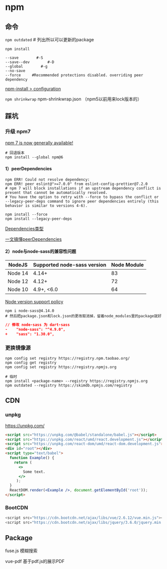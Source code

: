 # npm

## 命令

`npm outdated`    # 列出所以可以更新的package

`npm install`

```shell
--save        #-S
--save--dev        #-D
--global        #-g
--no-save
--force     #Recommended protections disabled. overriding peer dependency
```

[npm-install > configuration](https://docs.npmjs.com/cli/v7/commands/npm-install#configuration)

`npm shrinkwrap` npm-shrinkwrap.json （npm5以前用来lock版本的）

## 踩坑

### 升级 npm7

[npm 7 is now generally available!](https://github.blog/2021-02-02-npm-7-is-now-generally-available/)

```shell
# 回退版本
npm install --global npm@6
```

#### 1）peerDependencies

```shell
npm ERR! Could not resolve dependency:
npm ERR! peer eslint@">=7.0.0" from eslint-config-prettier@7.2.0
# npm 7 will block installations if an upstream dependency conflict is present that cannot be automatically resolved.
# You have the option to retry with --force to bypass the conflict or --legacy-peer-deps command to ignore peer dependencies entirely (this behavior is similar to versions 4-6).
```

```shell
npm install --force
npm install --legacy-peer-deps
```

[Dependencies类型](https://yarn.bootcss.com/docs/dependency-types/)

[一文搞懂peerDependencies](https://juejin.cn/post/6844904134248759309)

#### 2）node与node-sass的兼容性问题

| NodeJS  | Supported node-sass version | Node Module |
| ------- | --------------------------- | ----------- |
| Node 14 | 4.14+                       | 83          |
| Node 12 | 4.12+                       | 72          |
| Node 10 | 4.9+, <6.0                  | 64          |

[Node version support policy](https://github.com/sass/node-sass#node-version-support-policy)

```shell
npm i node-sass@4.14.0
# 然后把package.json和lock.json的更改取消掉，留着node_modules里的package就好
```

```json
// 修改 node-sass 为 dart-sass
-    "node-sass": "^4.9.0",
+    "sass": "1.30.0",
```

### 更换镜像源

```shell
npm config set registry https://registry.npm.taobao.org/
npm config get registry
npm config set registry https://registry.npmjs.org

# 临时
npm install <package-name> --registry https://registry.npmjs.org
npm outdated --registry https://skimdb.npmjs.com/registry
```

## CDN

### unpkg

<https://unpkg.com/>



```html
<script src="https://unpkg.com/@babel/standalone/babel.js"></script>
<script src="https://unpkg.com/react/umd/react.development.js"></script>
<script src="https://unpkg.com/react-dom/umd/react-dom.development.js"></script>
<div id="root"></div>
<script type="text/babel">
  function Example() {
    return (
      <>
        Some text.
      </>
     );
  }
  ReactDOM.render(<Example />, document.getElementById('root'));
</script>
```

### BootCDN

```js
<script src="https://cdn.bootcdn.net/ajax/libs/vue/2.6.12/vue.min.js"></script>
<script src="https://cdn.bootcdn.net/ajax/libs/jquery/3.6.0/jquery.min.js"></script>
```

## Package

fuse.js 模糊搜索

vue-pdf 基于pdf.js的展示PDF
